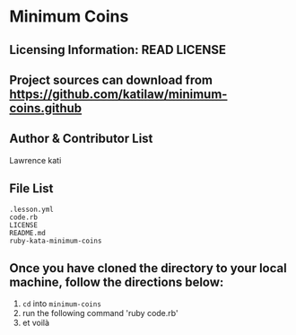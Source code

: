 # Minimum Coins

Licensing Information: READ LICENSE
---
Project sources can download from https://github.com/katilaw/minimum-coins.github
---

Author & Contributor List
-------
Lawrence kati

File List
----------
```
.lesson.yml
code.rb
LICENSE
README.md
ruby-kata-minimum-coins
```

Once you have cloned the directory to your local machine, follow the directions below:
-----
1. `cd` into `minimum-coins`
2. run the following command 'ruby code.rb'
3. et voilà

